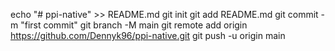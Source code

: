 echo "# ppi-native" >> README.md
git init
git add README.md
git commit -m "first commit"
git branch -M main
git remote add origin https://github.com/Dennyk96/ppi-native.git
git push -u origin main